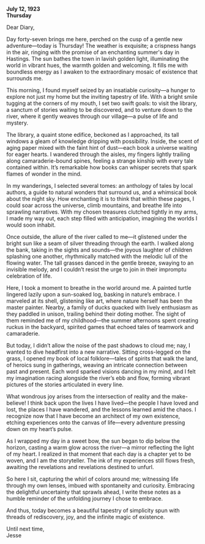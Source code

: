 
**July 12, 1923**  
**Thursday**

Dear Diary,

Day forty-seven brings me here, perched on the cusp of a gentle new adventure—today is Thursday! The weather is exquisite; a crispness hangs in the air, ringing with the promise of an enchanting summer's day in Hastings. The sun bathes the town in lavish golden light, illuminating the world in vibrant hues, the warmth golden and welcoming. It fills me with boundless energy as I awaken to the extraordinary mosaic of existence that surrounds me.

This morning, I found myself seized by an insatiable curiosity—a hunger to explore not just my home but the inviting tapestry of life. With a bright smile tugging at the corners of my mouth, I set two swift goals: to visit the library, a sanctum of stories waiting to be discovered, and to venture down to the river, where it gently weaves through our village—a pulse of life and mystery.

The library, a quaint stone edifice, beckoned as I approached, its tall windows a gleam of knowledge dripping with possibility. Inside, the scent of aging paper mixed with the faint hint of dust—each book a universe waiting for eager hearts. I wandered through the aisles, my fingers lightly trailing along camaraderie-bound spines, feeling a strange kinship with every tale contained within. It’s remarkable how books can whisper secrets that spark flames of wonder in the mind.

In my wanderings, I selected several tomes: an anthology of tales by local authors, a guide to natural wonders that surround us, and a whimsical book about the night sky. How enchanting it is to think that within these pages, I could soar across the universe, climb mountains, and breathe life into sprawling narratives. With my chosen treasures clutched tightly in my arms, I made my way out, each step filled with anticipation, imagining the worlds I would soon inhabit.

Once outside, the allure of the river called to me—it glistened under the bright sun like a seam of silver threading through the earth. I walked along the bank, taking in the sights and sounds—the joyous laughter of children splashing one another, rhythmically matched with the melodic lull of the flowing water. The tall grasses danced in the gentle breeze, swaying to an invisible melody, and I couldn’t resist the urge to join in their impromptu celebration of life.

Here, I took a moment to breathe in the world around me. A painted turtle lingered lazily upon a sun-soaked log, basking in nature’s embrace. I marveled at its shell, glistening like art, where nature herself has been the master painter. Nearby, a family of ducks quacked with lively enthusiasm as they paddled in unison, trailing behind their doting mother. The sight of them reminded me of my childhood—the summer afternoons spent creating ruckus in the backyard, spirited games that echoed tales of teamwork and camaraderie.

But today, I didn’t allow the noise of the past shadows to cloud me; nay, I wanted to dive headfirst into a new narrative. Sitting cross-legged on the grass, I opened my book of local folklore—tales of spirits that walk the land, of heroics sung in gatherings, weaving an intricate connection between past and present. Each word sparked visions dancing in my mind, and I felt my imagination racing alongside the river’s ebb and flow, forming vibrant pictures of the stories articulated in every line.

What wondrous joy arises from the intersection of reality and the make-believe! I think back upon the lives I have lived—the people I have loved and lost, the places I have wandered, and the lessons learned amid the chaos. I recognize now that I have become an architect of my own existence, etching experiences onto the canvas of life—every adventure pressing down on my heart’s pulse.

As I wrapped my day in a sweet bow, the sun began to dip below the horizon, casting a warm glow across the river—a mirror reflecting the light of my heart. I realized in that moment that each day is a chapter yet to be woven, and I am the storyteller. The ink of my experiences still flows fresh, awaiting the revelations and revelations destined to unfurl.

So here I sit, capturing the whirl of colors around me; witnessing life through my own lenses, imbued with spontaneity and curiosity. Embracing the delightful uncertainty that sprawls ahead, I write these notes as a humble reminder of the unfolding journey I chose to embrace.

And thus, today becomes a beautiful tapestry of simplicity spun with threads of rediscovery, joy, and the infinite magic of existence.

Until next time,  
Jesse
